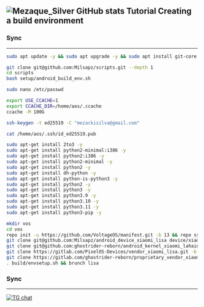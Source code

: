 ![Mezaque_Silver GitHub stats](https://github-readme-stats.vercel.app/api?username=Milsapz&show_icons=true&theme=midnight-purple)
Tutorial Creating a build environment
-------------------------------------

### Sync ###

----------------------------------
```bash
sudo apt update -y && sudo apt upgrade -y && sudo apt install git-core -y
```
```bash
git clone git@github.com:Milsapz/scripts.git --depth 1
cd scripts
bash setup/android_build_env.sh
```
```bash
sudo nano /etc/passwd
```
```bash
export USE_CCACHE=1
export CCACHE_DIR=/home/aos/.ccache
ccache -M 100G
```
```bash
ssh-keygen -t ed25519 -C "mezackisilva@gmail.com"
```
```bash
cat /home/aos/.ssh/id_ed25519.pub
```
```bash
sudo apt-get install 2to3 -y
sudo apt-get install python2-minimal:i386 -y
sudo apt-get install python2:i386 -y
sudo apt-get install python2-minimal -y
sudo apt-get install python2 -y
sudo apt-get install dh-python -y
sudo apt-get install python-is-python3 -y
sudo apt-get install python2 -y
sudo apt-get install python3 -y
sudo apt-get install python3.9 -y
sudo apt-get install python3.10 -y
sudo apt-get install python3.11 -y
sudo apt-get install python3-pip -y
```
```bash
mkdir vos
cd vos
repo init -u https://github.com/VoltageOS/manifest.git -b 13 && repo sync -c -j16 --force-sync --no-clone-bundle --no-tags
git clone git@github.com:Milsapz/android_device_xiaomi_lisa device/xiaomi/lisa
git clone git@github.com:ghostrider-reborn/android_kernel_xiaomi_lahaina -b topaz kernel/xiaomi/lisa
git clone https://gitlab.com/PixelOS-Devices/vendor_xiaomi_lisa.git -b thirteen vendor/xiaomi/lisa
git clone https://gitlab.com/ghostrider-reborn/proprietary_vendor_xiaomi_camera.git vendor/xiaomi/camera
. build/envsetup.sh && brunch lisa
```
### Sync ###

----------------------------------

[![TG chat](https://img.shields.io/badge/Support-Telegram-%23e52c5f.svg?style=for-the-badge&logo=telegram&&labelColor=121217991103595)](https://t.me/KimiNiTodock)

